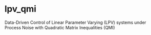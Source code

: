 # lpv_qmi
Data-Driven Control of Linear Parameter Varying (LPV) systems under Process Noise with Quadratic Matrix Inequalities (QMI)
